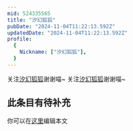 ```yaml
---
mid: 524335565
title: "汐幻狐狐"
pubDate: "2024-11-04T11:22:13.592Z"
updatedDate: "2024-11-04T11:22:13.592Z"
profile:
  {
    Nickname: ["汐幻狐狐"],
  }
---
```


关注[汐幻狐狐](https://space.bilibili.com/524335565)谢谢喵~ 关注[汐幻狐狐](https://space.bilibili.com/524335565)谢谢喵~

## 此条目有待补充
你可以在[这里](https://github.com/Yuhanawa/VTuber.ICU/edit/master/src/content/v/汐幻狐狐/index.md)编辑本文
